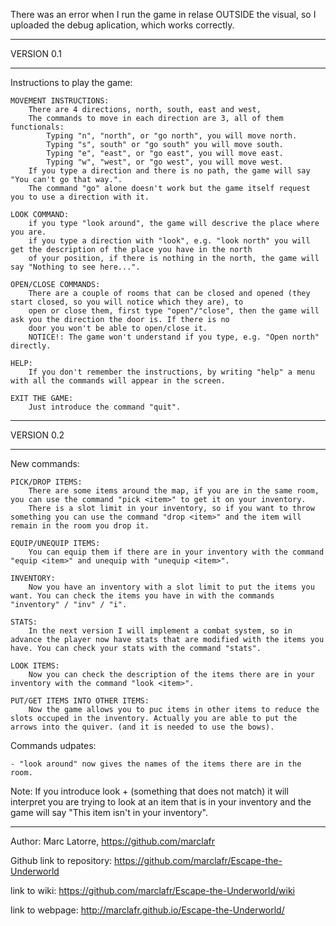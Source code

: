 
There was an error when I run the game in relase OUTSIDE the visual, so I uploaded the debug aplication, which works correctly.
____________
VERSION 0.1
____________

Instructions to play the game:

	MOVEMENT INSTRUCTIONS:
		There are 4 directions, north, south, east and west,
		The commands to move in each direction are 3, all of them functionals:
			Typing "n", "north", or "go north", you will move north.
			Typing "s", south" or "go south" you will move south.
			Typing "e", "east", or "go east", you will move east.
			Typing "w", "west", or "go west", you will move west.
		If you type a direction and there is no path, the game will say "You can't go that way.".
		The command "go" alone doesn't work but the game itself request you to use a direction with it.

	LOOK COMMAND:
		if you type "look around", the game will descrive the place where you are.
		if you type a direction with "look", e.g. "look north" you will get the description of the place you have in the north
		of your position, if there is nothing in the north, the game will say "Nothing to see here...".

	OPEN/CLOSE COMMANDS:
		There are a couple of rooms that can be closed and opened (they start closed, so you will notice which they are), to
		open or close them, first type "open"/"close", then the game will ask you the direction the door is. If there is no
		door you won't be able to open/close it.
		NOTICE!: The game won't understand if you type, e.g. "Open north" directly.

	HELP:
		If you don't remember the instructions, by writing "help" a menu with all the commands will appear in the screen.

	EXIT THE GAME:
		Just introduce the command "quit".

____________
VERSION 0.2
____________

New commands:

	PICK/DROP ITEMS:
		There are some items around the map, if you are in the same room, you can use the command "pick <item>" to get it on your inventory.
		There is a slot limit in your inventory, so if you want to throw something you can use the command "drop <item>" and the item will remain in the room you drop it.

	EQUIP/UNEQUIP ITEMS:
		You can equip them if there are in your inventory with the command "equip <item>" and unequip with "unequip <item>".

	INVENTORY:
		Now you have an inventory with a slot limit to put the items you want. You can check the items you have in with the commands "inventory" / "inv" / "i".

	STATS:
		In the next version I will implement a combat system, so in advance the player now have stats that are modified with the items you have. You can check your stats with the command "stats".

	LOOK ITEMS:
		Now you can check the description of the items there are in your inventory with the command "look <item>".
	
	PUT/GET ITEMS INTO OTHER ITEMS:
		Now the game allows you to puc items in other items to reduce the slots occuped in the inventory. Actually you are able to put the arrows into the quiver. (and it is needed to use the bows).


Commands udpates:

	- "look around" now gives the names of the items there are in the room.


Note: If you introduce look + (something that does not match) it will interpret you are trying to look at an item that is in your inventory and the game will say "This item isn't in your inventory".

_________________________________________________________________

Author: Marc Latorre, https://github.com/marclafr

Github link to repository: https://github.com/marclafr/Escape-the-Underworld

link to wiki: https://github.com/marclafr/Escape-the-Underworld/wiki

link to webpage: http://marclafr.github.io/Escape-the-Underworld/